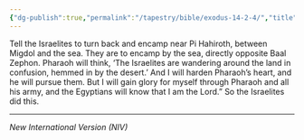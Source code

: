 ```yaml
---
{"dg-publish":true,"permalink":"/tapestry/bible/exodus-14-2-4/","title":"Exodus 14:2–4","hide":true,"tags":["bible"],"dgHomeLink":true,"dgShowLocalGraph":true,"dgEnableSearch":true}
---
```


Tell the Israelites to turn back and encamp near Pi Hahiroth, between Migdol and the sea. They are to encamp by the sea, directly opposite Baal Zephon. Pharaoh will think, ‘The Israelites are wandering around the land in confusion, hemmed in by the desert.’  And I will harden Pharaoh’s heart, and he will pursue them. But I will gain glory for myself through Pharaoh and all his army, and the Egyptians will know that I am the Lord.” So the Israelites did this.



---
*New International Version (NIV)*